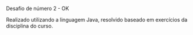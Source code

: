 Desafio de número 2 - OK

Realizado utilizando a linguagem Java, resolvido baseado em exercícios da disciplina do curso.
